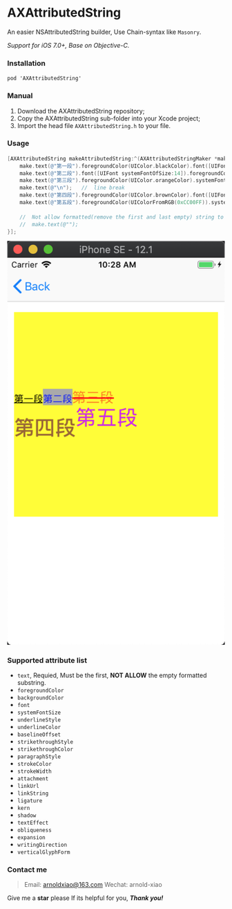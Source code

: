 # AXAttributedString
An easier NSAttributedString builder, Use Chain-syntax like ```Masonry```.

*Support for iOS 7.0+, Base on Objective-C.*

### Installation
```
pod 'AXAttributedString'
```

### Manual
1. Download the AXAttributedString repository;
2. Copy the AXAttributedString sub-folder into your Xcode project;
3. Import the head file ```AXAttributedString.h``` to your file.

### Usage
```objective-c
[AXAttributedString makeAttributedString:^(AXAttributedStringMaker *make) {
    make.text(@"第一段").foregroundColor(UIColor.blackColor).font([UIFont systemFontOfSize:14]).underlineStyle(NSUnderlineStyleSingle);
    make.text(@"第二段").font([UIFont systemFontOfSize:14]).foregroundColor(UIColor.blueColor).backgroundColor(UIColor.lightGrayColor);
    make.text(@"第三段").foregroundColor(UIColor.orangeColor).systemFontSize(20).strikethroughStyle(NSUnderlineStyleThick).strikethroughColor(UIColor.redColor);
    make.text(@"\n");   //  line break
    make.text(@"第四段").foregroundColor(UIColor.brownColor).font([UIFont boldSystemFontOfSize:30]).baselineOffset(-15);
    make.text(@"第五段").foregroundColor(UIColorFromRGB(0xCC00FF)).systemFontSize(30);

    //  Not allow formatted(remove the first and last empty) string to be empty
    //  make.text(@"");
}];
```

![Screenshot_iPhoneSE](https://raw.githubusercontent.com/arnoldxiao/AXAttributedString/master/UI_Screenshot_iPhoneSE%402x.png)

### Supported attribute list
* ``` text ```, Requied, Must be the first, **NOT ALLOW** the empty formatted substring.
* ``` foregroundColor ```
* ``` backgroundColor ```
* ``` font ```
* ``` systemFontSize ```
* ``` underlineStyle ```
* ``` underlineColor ```
* ``` baselineOffset ```
* ``` strikethroughStyle ```
* ``` strikethroughColor ```
* ``` paragraphStyle ```
* ``` strokeColor ```
* ``` strokeWidth ```
* ``` attachment ```
* ``` linkUrl ```
* ``` linkString ```
* ``` ligature ```
* ``` kern ```
* ``` shadow ```
* ``` textEffect ```
* ``` obliqueness ```
* ``` expansion ```
* ``` writingDirection ```
* ``` verticalGlyphForm ```

### Contact me
> Email: <arnoldxiao@163.com>
> Wechat: arnold-xiao

Give me a **star** please If its helpful for you, ***Thank you!***

